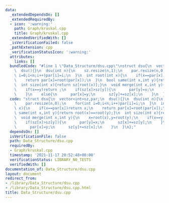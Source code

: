 ```yaml
---
data:
  _extendedDependsOn: []
  _extendedRequiredBy:
  - icon: ':warning:'
    path: Graph/kruskal.cpp
    title: Graph/kruskal.cpp
  _extendedVerifiedWith: []
  _isVerificationFailed: false
  _pathExtension: cpp
  _verificationStatusIcon: ':warning:'
  attributes:
    links: []
  bundledCode: "#line 1 \"Data_Structure/dsu.cpp\"\nstruct dsu{\n  vector<int>sz,par;\n\
    \  dsu(){}\n  dsu(int n){\n    sz.resize(n,1);\n    par.resize(n,0);\n    for(int\
    \ i=0;i<n;i++)par[i]=i;\n  }\n  int root(int x){\n    if(x==par[x])return x;\n\
    \    return par[x]=root(par[x]);\n  }\n  bool same(int x,int y){return root(x)==root(y);}\n\
    \  int size(int x){return sz[root(x)];}\n  void merge(int x,int y){\n    x=root(x),y=root(y);\n\
    \    if(x==y)return ;\n    if(sz[x]>sz[y]){\n      par[y]=x;\n      sz[x]+=sz[y];\n\
    \    }\n    else{\n      par[x]=y;\n      sz[y]+=sz[x];\n    }\n  }\n};\n"
  code: "struct dsu{\n  vector<int>sz,par;\n  dsu(){}\n  dsu(int n){\n    sz.resize(n,1);\n\
    \    par.resize(n,0);\n    for(int i=0;i<n;i++)par[i]=i;\n  }\n  int root(int\
    \ x){\n    if(x==par[x])return x;\n    return par[x]=root(par[x]);\n  }\n  bool\
    \ same(int x,int y){return root(x)==root(y);}\n  int size(int x){return sz[root(x)];}\n\
    \  void merge(int x,int y){\n    x=root(x),y=root(y);\n    if(x==y)return ;\n\
    \    if(sz[x]>sz[y]){\n      par[y]=x;\n      sz[x]+=sz[y];\n    }\n    else{\n\
    \      par[x]=y;\n      sz[y]+=sz[x];\n    }\n  }\n};"
  dependsOn: []
  isVerificationFile: false
  path: Data_Structure/dsu.cpp
  requiredBy:
  - Graph/kruskal.cpp
  timestamp: '2021-11-17 20:52:48+00:00'
  verificationStatus: LIBRARY_NO_TESTS
  verifiedWith: []
documentation_of: Data_Structure/dsu.cpp
layout: document
redirect_from:
- /library/Data_Structure/dsu.cpp
- /library/Data_Structure/dsu.cpp.html
title: Data_Structure/dsu.cpp
---
```

